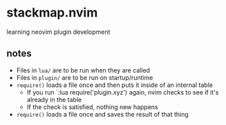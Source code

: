 # stackmap.nvim
learning neovim plugin development

## notes
* Files in `lua/` are to be run when they are called
* Files in `plugin/` are to be run on startup/runtime
* `require()` loads a file once and then puts it inside of an internal table
    - If you run `:lua require('plugin.xyz') again, nvim checks to see if it's already in the table
    - If the check is satisfied, nothing new happens 
* `require()` loads a file once and saves the result of that thing
